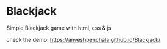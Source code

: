 # Blackjack
Simple Blackjack game with html, css & js

check the demo: https://anveshpenchala.github.io/Blackjack/

